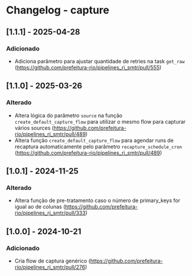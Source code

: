 # Changelog - capture

## [1.1.1] - 2025-04-28

### Adicionado
- Adiciona parâmetro para ajustar quantidade de retries na task `get_raw` (https://github.com/prefeitura-rio/pipelines_rj_smtr/pull/555)

## [1.1.0] - 2025-03-26

### Alterado

- Altera lógica do parâmetro `source` na função `create_default_capture_flow` para utilizar o mesmo flow para capturar vários sources (https://github.com/prefeitura-rio/pipelines_rj_smtr/pull/489)
- Altera função `create_default_capture_flow` para agendar runs de recaptura automaticamente pelo parâmetro `recapture_schedule_cron` (https://github.com/prefeitura-rio/pipelines_rj_smtr/pull/489)

## [1.0.1] - 2024-11-25

### Alterado

- Altera função de pre-tratamento caso o número de primary_keys for igual ao de colunas (https://github.com/prefeitura-rio/pipelines_rj_smtr/pull/333)

## [1.0.0] - 2024-10-21

### Adicionado

- Cria flow de captura genérico (https://github.com/prefeitura-rio/pipelines_rj_smtr/pull/276)